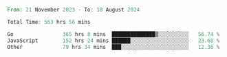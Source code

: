 <!--START_SECTION:waka-->

```rust
From: 21 November 2023 - To: 18 August 2024

Total Time: 563 hrs 56 mins

Go                365 hrs 8 mins  ██████████████▒░░░░░░░░░░   56.74 %
JavaScript        152 hrs 24 mins ██████░░░░░░░░░░░░░░░░░░░   23.68 %
Other             79 hrs 34 mins  ███░░░░░░░░░░░░░░░░░░░░░░   12.36 %
```

<!--END_SECTION:waka-->
